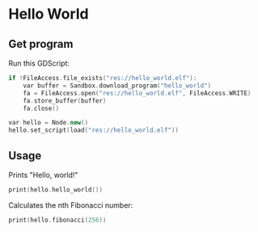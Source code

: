 # Hello World

## Get program

Run this GDScript:

```cpp
if !FileAccess.file_exists("res://hello_world.elf"):
	var buffer = Sandbox.download_program("hello_world")
	fa = FileAccess.open("res://hello_world.elf", FileAccess.WRITE)
	fa.store_buffer(buffer)
	fa.close()

var hello = Node.new()
hello.set_script(load("res://hello_world.elf"))
```

## Usage

Prints "Hello, world!"

```cpp
print(hello.hello_world())
```

Calculates the nth Fibonacci number:

```cpp
print(hello.fibonacci(256))
```
